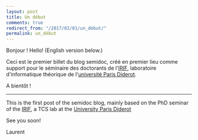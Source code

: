 ```yaml
---
layout: post
title: Un début
comments: true
redirect_from: "/2017/02/01/un_début/"
permalink: un_début
---
```


Bonjour ! Hello! (English version below.)

Ceci est le premier billet du blog semidoc, créé en premier lieu comme support 
pour le séminaire des doctorants de l'[IRIF](https://www.irif.fr/), laboratoire 
d'informatique théorique de 
l'[université Paris Diderot](http://www.univ-paris-diderot.fr/sc/site.php?bc=accueil&np=accueil).

A bientôt ! 

---

This is the first post of the semidoc blog, mainly based on the PhD seminar of 
the [IRIF](https://www.irif.fr/en/index), a TCS lab at the
[University Paris Diderot](http://www.univ-paris-diderot.fr/english/sc/site.php?bc=accueil&np=accueil&g=m/)

See you soon!

Laurent
